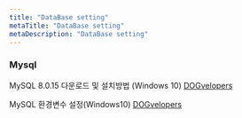 ```yaml
---
title: "DataBase setting"
metaTitle: "DataBase setting"
metaDescription: "DataBase setting"
---
```


### Mysql
MySQL 8.0.15 다운로드 및 설치방법 (Windows 10) [DOGvelopers](https://dog-developers.tistory.com/20)

MySQL 환경변수 설정(Windows10) [DOGvelopers](https://dog-developers.tistory.com/21)